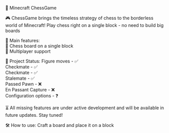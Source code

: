 🧩 Minecraft ChessGame

🎮 ChessGame brings the timeless strategy of chess to the borderless world of Minecraft! Play chess right on a single block - no need to build big boards

🚀 Main features: \
   🌟 Chess board on a single block \
   🤝 Multiplayer support

📜 Project Status:
    Figure moves - ✅ \
    Checkmate - ✅ \
    Checkmate - ✅ \
    Stalemate - ✅ \
    Passed Pawn - ❌ \
    En Passant Capture - ❌ \
    Configuration options - ❓

⏳ All missing features are under active development and will be available in future updates. Stay tuned!

🛠️ How to use:
    Craft a board and place it on a block

